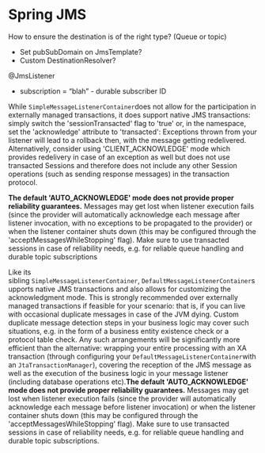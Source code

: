 # Spring JMS

How to ensure the destination is of the right type? (Queue or topic)

- Set pubSubDomain on JmsTemplate?
- Custom DestinationResolver?

@JmsListener

- subscription = “blah” - durable subscriber ID

While `SimpleMessageListenerContainer`does not allow for the participation in externally managed transactions, it does support native JMS transactions: simply switch the 'sessionTransacted' flag to 'true' or, in the namespace, set the 'acknowledge' attribute to 'transacted': Exceptions thrown from your listener will lead to a rollback then, with the message getting redelivered. Alternatively, consider using 'CLIENT_ACKNOWLEDGE' mode which provides redelivery in case of an exception as well but does not use transacted Sessions and therefore does not include any other Session operations (such as sending response messages) in the transaction protocol.

**The default 'AUTO_ACKNOWLEDGE' mode does not provide proper reliability guarantees.** Messages may get lost when listener execution fails (since the provider will automatically acknowledge each message after listener invocation, with no exceptions to be propagated to the provider) or when the listener container shuts down (this may be configured through the 'acceptMessagesWhileStopping' flag). Make sure to use transacted sessions in case of reliability needs, e.g. for reliable queue handling and durable topic subscriptions

Like its sibling `SimpleMessageListenerContainer`, `DefaultMessageListenerContainer`supports native JMS transactions and also allows for customizing the acknowledgment mode. This is strongly recommended over externally managed transactions if feasible for your scenario: that is, if you can live with occasional duplicate messages in case of the JVM dying. Custom duplicate message detection steps in your business logic may cover such situations, e.g. in the form of a business entity existence check or a protocol table check. Any such arrangements will be significantly more efficient than the alternative: wrapping your entire processing with an XA transaction (through configuring your `DefaultMessageListenerContainer`with an `JtaTransactionManager`), covering the reception of the JMS message as well as the execution of the business logic in your message listener (including database operations etc).**The default 'AUTO_ACKNOWLEDGE' mode does not provide proper reliability guarantees.** Messages may get lost when listener execution fails (since the provider will automatically acknowledge each message before listener invocation) or when the listener container shuts down (this may be configured through the 'acceptMessagesWhileStopping' flag). Make sure to use transacted sessions in case of reliability needs, e.g. for reliable queue handling and durable topic subscriptions.
